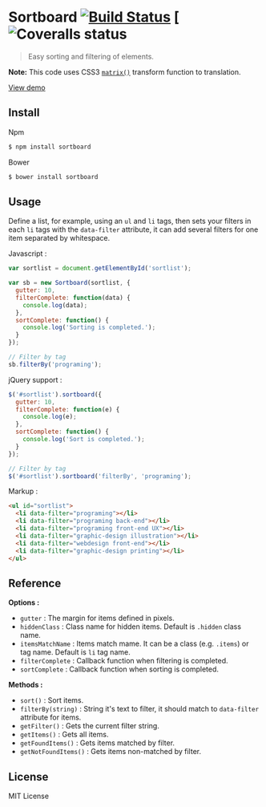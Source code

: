 # Sortboard [![Build Status](http://img.shields.io/travis/joseluisq/sortboardjs.svg?style=flat-square)](https://travis-ci.org/joseluisq/sortboardjs) [![Coveralls status](https://img.shields.io/coveralls/joseluisq/sortboardjs.svg?style=flat-square)

> Easy sorting and filtering of elements.

**Note:** This code uses CSS3 [`matrix()`](http://www.w3.org/TR/2011/WD-css3-2d-transforms-20111215/) transform function to translation.

[View demo](http://goo.gl/RnaQWi)

## Install

Npm

```sh
$ npm install sortboard
```

Bower

```sh
$ bower install sortboard
```

## Usage

Define a list, for example, using an `ul` and `li` tags, then sets your filters in each `li` tags with the `data-filter` attribute, it can add several filters for one item separated by whitespace.

Javascript :
```js
var sortlist = document.getElementById('sortlist');

var sb = new Sortboard(sortlist, {
  gutter: 10,
  filterComplete: function(data) {
    console.log(data);
  },
  sortComplete: function() {
    console.log('Sorting is completed.');
  }
});

// Filter by tag
sb.filterBy('programing');

```

jQuery support :
```js
$('#sortlist').sortboard({
  gutter: 10,
  filterComplete: function(e) {
    console.log(e);
  },
  sortComplete: function() {
    console.log('Sort is completed.');
  }
});

// Filter by tag
$('#sortlist').sortboard('filterBy', 'programing');

```

Markup :
```html
<ul id="sortlist">
  <li data-filter="programing"></li>
  <li data-filter="programing back-end"></li>
  <li data-filter="programing front-end UX"></li>
  <li data-filter="graphic-design illustration"></li>
  <li data-filter="webdesign front-end"></li>
  <li data-filter="graphic-design printing"></li>
</ul>
```

## Reference
**Options :**

  * `gutter` : The margin for items defined in pixels.
  * `hiddenClass` : Class name for hidden items. Default is `.hidden` class name.
  * `itemsMatchName` : Items match mame. It can be a class (e.g. `.items`) or tag name. Default is `li` tag name.
  * `filterComplete` : Callback function when filtering is completed.
  * `sortComplete` : Callback function when sorting is completed.

**Methods :**

  * `sort()` : Sort items.
  * `filterBy(string)` : String it's text to filter, it should match to `data-filter` attribute for items.
  * `getFilter()` : Gets the current filter string.
  * `getItems()` : Gets all items.
  * `getFoundItems()` : Gets items matched by filter.
  * `getNotFoundItems()` : Gets items non-matched by filter.

## License
MIT License
